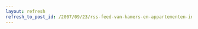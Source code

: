 ```yaml
---
layout: refresh
refresh_to_post_id: /2007/09/23/rss-feed-van-kamers-en-appartementen-in-en-om-nijmegen
---
```

